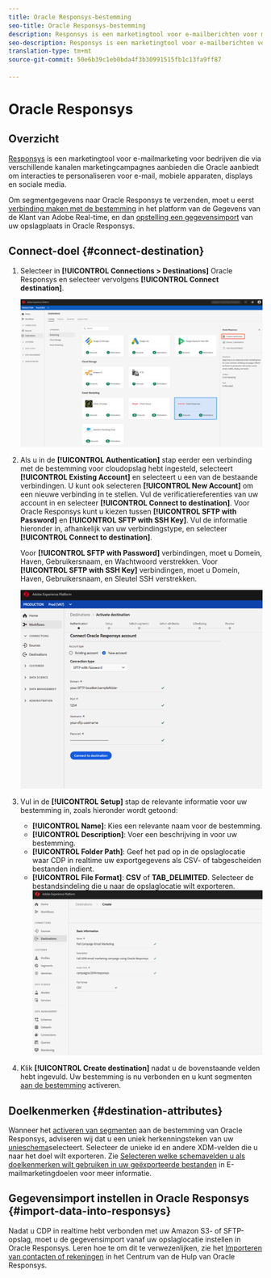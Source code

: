 ```yaml
---
title: Oracle Responsys-bestemming
seo-title: Oracle Responsys-bestemming
description: Responsys is een marketingtool voor e-mailberichten voor marketingcampagnes over meerdere kanalen die door Oracle worden aangeboden om interacties via e-mail, mobiele apparaten, displays en sociale media aan te passen.
seo-description: Responsys is een marketingtool voor e-mailberichten voor marketingcampagnes over meerdere kanalen die door Oracle worden aangeboden om interacties via e-mail, mobiele apparaten, displays en sociale media aan te passen.
translation-type: tm+mt
source-git-commit: 50e6b39c1eb0bda4f3b30991515fb1c13fa9ff87

---
```



# Oracle Responsys

## Overzicht

[Responsys](https://www.oracle.com/marketingcloud/products/cross-channel-orchestration/) is een marketingtool voor e-mailmarketing voor bedrijven die via verschillende kanalen marketingcampagnes aanbieden die Oracle aanbiedt om interacties te personaliseren voor e-mail, mobiele apparaten, displays en sociale media.

Om segmentgegevens naar Oracle Responsys te verzenden, moet u eerst [verbinding maken met de bestemming](#connect-destination) in het platform van de Gegevens van de Klant van Adobe Real-time, en dan [opstelling een gegevensimport](#import-data-into-responsys) van uw opslagplaats in Oracle Responsys.

## Connect-doel {#connect-destination}

1. Selecteer in **[!UICONTROL Connections > Destinations]** Oracle Responsys en selecteer vervolgens **[!UICONTROL Connect destination]**.

   ![Verbinden met Responssys](/help/rtcdp/destinations/assets/connect-oracle-responsys.png)

2. Als u in de **[!UICONTROL Authentication]** stap eerder een verbinding met de bestemming voor cloudopslag hebt ingesteld, selecteert **[!UICONTROL Existing Account]** en selecteert u een van de bestaande verbindingen. U kunt ook selecteren **[!UICONTROL New Account]** om een nieuwe verbinding in te stellen. Vul de verificatiereferenties van uw account in en selecteer **[!UICONTROL Connect to destination]**. Voor Oracle Responsys kunt u kiezen tussen **[!UICONTROL SFTP with Password]** en **[!UICONTROL SFTP with SSH Key]**. Vul de informatie hieronder in, afhankelijk van uw verbindingstype, en selecteer **[!UICONTROL Connect to destination]**.

   Voor **[!UICONTROL SFTP with Password]** verbindingen, moet u Domein, Haven, Gebruikersnaam, en Wachtwoord verstrekken.
Voor **[!UICONTROL SFTP with SSH Key]** verbindingen, moet u Domein, Haven, Gebruikersnaam, en Sleutel SSH verstrekken.

   ![Gegevens van Responsys invullen](/help/rtcdp/destinations/assets/responsys-authentication.png)

3. Vul in de **[!UICONTROL Setup]** stap de relevante informatie voor uw bestemming in, zoals hieronder wordt getoond:
   * **[!UICONTROL Name]**: Kies een relevante naam voor de bestemming.
   * **[!UICONTROL Description]**: Voer een beschrijving in voor uw bestemming.
   * **[!UICONTROL Folder Path]**: Geef het pad op in de opslaglocatie waar CDP in realtime uw exportgegevens als CSV- of tabgescheiden bestanden indient.
   * **[!UICONTROL File Format]**: **CSV** of **TAB_DELIMITED**. Selecteer de bestandsindeling die u naar de opslaglocatie wilt exporteren.
   ![Basisinformatie van Responsys](/help/rtcdp/destinations/assets/responsys-basic-information.png)

4. Klik **[!UICONTROL Create destination]** nadat u de bovenstaande velden hebt ingevuld. Uw bestemming is nu verbonden en u kunt segmenten [aan de bestemming](/help/rtcdp/destinations/activate-destinations.md) activeren.

## Doelkenmerken {#destination-attributes}

Wanneer het [activeren van segmenten](/help/rtcdp/destinations/activate-destinations.md) aan de bestemming van Oracle Responsys, adviseren wij dat u een uniek herkenningsteken van uw [unieschema](../../profile/home.md#profile-fragments-and-union-schemas)selecteert. Selecteer de unieke id en andere XDM-velden die u naar het doel wilt exporteren. Zie [Selecteren welke schemavelden u als doelkenmerken wilt gebruiken in uw geëxporteerde bestanden](/help/rtcdp/destinations/email-marketing-destinations.md#destination-attributes) in E-mailmarketingdoelen voor meer informatie.

## Gegevensimport instellen in Oracle Responsys {#import-data-into-responsys}

Nadat u CDP in realtime hebt verbonden met uw Amazon S3- of SFTP-opslag, moet u de gegevensimport vanaf uw opslaglocatie instellen in Oracle Responsys. Leren hoe te om dit te verwezenlijken, zie het [Importeren van contacten of rekeningen](https://docs.oracle.com/cloud/latest/marketingcs_gs/OMCEA/Connect_WizardUpload.htm) in het Centrum van de Hulp van Oracle Responsys.